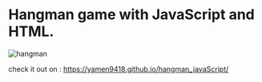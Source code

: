 # Hangman game with JavaScript and HTML. 

![hangman](https://user-images.githubusercontent.com/65445812/146685734-a39fced3-a825-42d9-a71f-c13209de1321.png)

check it out on : https://yamen9418.github.io/hangman_javaScript/
